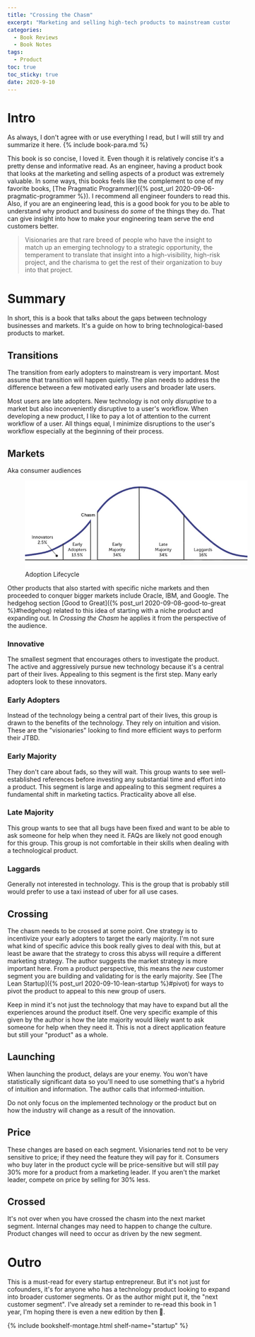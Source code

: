 ```yaml
---
title: "Crossing the Chasm" 
excerpt: "Marketing and selling high-tech products to mainstream customers."
categories:
  - Book Reviews
  - Book Notes
tags:
  - Product
toc: true
toc_sticky: true
date: 2020-9-10
---
```

# Intro
As always, I don't agree with or use everything I read, but I will still try and
summarize it here. {% include book-para.md %}

This book is so concise, I loved it. Even though it is relatively concise
it's a pretty dense and informative read. As an engineer, having a product book
that looks at the marketing and selling aspects of a product was extremely
valuable. In some ways, this books feels like the complement to one of my
favorite books, [The Pragmatic Programmer]({% post_url
2020-09-06-pragmatic-programmer %}). I recommend all engineer founders to read
this. Also, if you are an engineering lead, this is a good book for you
to be able to understand why product and business do *some* of the things they
do. That can give insight into how to make your engineering team serve the end
customers better.

> Visionaries are that rare breed of people who have the insight to match up an emerging technology to a strategic opportunity, the temperament to translate that insight into a high-visibility, high-risk project, and the charisma to get the rest of their organization to buy into that project.

# Summary
In short, this is a book that talks about the gaps between technology businesses
and markets. It's a guide on how to bring technological-based products to market.

## Transitions
The transition from early adopters to mainstream is very important. Most assume
that transition will happen quietly. The plan needs to address the difference
between a few motivated early users and broader late users.

Most users are late adopters. New technology is not only *disruptive* to a
market but also inconveniently disruptive to a user's workflow. When developing
a new product, I like to pay a lot of attention to the current workflow of a
user. All things equal, I minimize disruptions to the user's workflow especially
at the beginning of their process.

## Markets
Aka consumer audiences
<figure style='width: 100%' class='align-center'>
  <a href='/assets/posts/unsorted/chasm-markets.jpeg'><img src='/assets/posts/unsorted/chasm-markets.jpeg'></a>
  <figcaption>Adoption Lifecycle</figcaption>
</figure>

Other products that also started with specific niche markets and then proceeded
to conquer bigger markets include Oracle, IBM, and Google. The hedgehog section
[Good to Great]({% post_url 2020-09-08-good-to-great %}#hedgehog) related to
this idea of starting with a niche product and expanding out. In *Crossing the
Chasm* he applies it from the perspective of the audience.


### Innovative
The smallest segment that encourages others to investigate the product. The active
and aggressively pursue new technology because it's a central part of their
lives. Appealing to this segment is the first step. Many early adopters look to
these innovators.

### Early Adopters
Instead of the technology being a central part of their lives, this group is
drawn to the benefits of the technology. They rely on intuition and vision.
These are the "visionaries" looking to find more efficient ways to perform their
JTBD.

### Early Majority
They don't care about fads, so they will wait. This group wants to see well-established references before investing any substantial time and effort into a
product. This segment is large and appealing to this segment requires a
fundamental shift in marketing tactics. Practicality above all else.

### Late Majority
This group wants to see that all bugs have been fixed and want to be able to ask
someone for help when they need it. FAQs are likely not good enough for this
group. This group is not comfortable in their skills when dealing with a
technological product.

### Laggards
Generally not interested in technology. This is the group that is probably still
would prefer to use a taxi instead of uber for all use cases.

## Crossing
The chasm needs to be crossed at some point. One strategy is to incentivize your
early adopters to target the early majority. I'm not sure what kind of specific
advice this book really gives to deal with this, but at least be aware that the
strategy to cross this abyss will require a different marketing strategy. The
author suggests the market strategy is more important here. From a product
perspective, this means the *new* customer segment you are building and
validating for is the early majority. See [The Lean Startup]({% post_url
2020-09-10-lean-startup %}#pivot) for ways to pivot the product to
appeal to this new group of users.

Keep in mind it's not just the technology that may have to expand but all the experiences around the product itself. One very specific example of this
given by the author is how the late majority would likely want to ask someone
for help when they need it. This is not a direct application feature but still your
"product" as a whole.

## Launching
When launching the product, delays are your enemy. You won't have statistically
significant data so you'll need to use something that's a hybrid of intuition
and information. The author calls that informed-intuition.

Do not only focus on the implemented technology or the product but on how the
industry will change as a result of the innovation.

## Price
These changes are based on each segment. Visionaries tend not to be very sensitive to
price; if they need the feature they will pay for it. Consumers who buy later in
the product cycle will be price-sensitive but will still pay 30% more for a
product from a marketing leader. If you aren't the market leader, compete on
price by selling for 30% less.

## Crossed
It's not over when you have crossed the chasm into the next market segment.
Internal changes may need to happen to change the culture. Product changes will
need to occur as driven by the new segment. 

# Outro
This is a must-read for every startup entrepreneur. But it's not just for
cofounders, it's for anyone who has a technology product looking to expand into broader
customer segments. Or as the author might put it, the "next customer segment".
I've already set a reminder to re-read this book in 1 year, I'm hoping there is
even a new edition by then 🤞.

{% include bookshelf-montage.html shelf-name="startup" %}